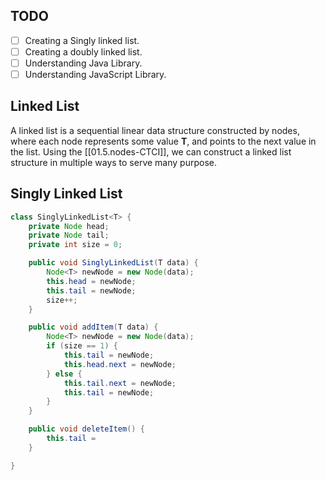 ## TODO
- [ ] Creating a Singly linked list.
- [ ] Creating a doubly linked list.
- [ ] Understanding Java Library.
- [ ] Understanding JavaScript Library.

## Linked List 
A linked list is a sequential linear data structure constructed by nodes, where each node represents some value **T**, and points to the next value in the list. 
Using the [[01.5.nodes-CTCI]], we can construct a linked list structure in multiple ways to serve many purpose. 

## Singly Linked List
```java
class SinglyLinkedList<T> {
	private Node head;
	private Node tail;
	private int size = 0;

	public void SinglyLinkedList(T data) {
		Node<T> newNode = new Node(data);
		this.head = newNode;
		this.tail = newNode;
		size++;
	}

	public void addItem(T data) {
		Node<T> newNode = new Node(data);
		if (size == 1) {
			this.tail = newNode;
			this.head.next = newNode;
		} else {
			this.tail.next = newNode;
			this.tail = newNode;	
		}
	}

	public void deleteItem() {
		this.tail = 	
	}

} 
```